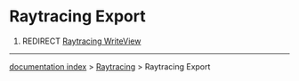 # Raytracing Export
1.  REDIRECT [Raytracing WriteView](Raytracing_WriteView.md)

---
[documentation index](../README.md) > [Raytracing](Raytracing_Workbench.md) > Raytracing Export

